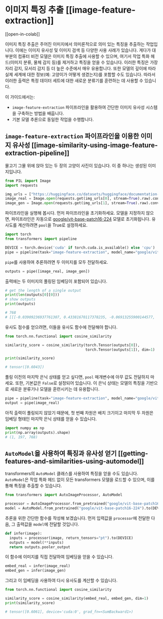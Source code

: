 <!--Copyright 2024 The HuggingFace Team. All rights reserved.

Licensed under the Apache License, Version 2.0 (the "License"); you may not use this file except in compliance with
the License. You may obtain a copy of the License at

http://www.apache.org/licenses/LICENSE-2.0

Unless required by applicable law or agreed to in writing, software distributed under the License is distributed on
an "AS IS" BASIS, WITHOUT WARRANTIES OR CONDITIONS OF ANY KIND, either express or implied. See the License for the
specific language governing permissions and limitations under the License.

⚠️ Note that this file is in Markdown but contain specific syntax for our doc-builder (similar to MDX) that may not be
rendered properly in your Markdown viewer.

-->

# 이미지 특징 추출 [[image-feature-extraction]]

[[open-in-colab]]

이미지 특징 추출은 주어진 이미지에서 의미론적으로 의미 있는 특징을 추출하는 작업입니다. 이에는 이미지 유사성 및 이미지 검색 등 다양한 사용 사례가 있습니다. 게다가 대부분의 컴퓨터 비전 모델은 이미지 특징 추출에 사용할 수 있으며, 여기서 작업 특화 헤드(이미지 분류, 물체 감지 등)를 제거하고 특징을 얻을 수 있습니다. 이러한 특징은 가장자리 감지, 모서리 감지 등 더 높은 수준에서 매우 유용합니다. 또한 모델의 깊이에 따라 실제 세계에 대한 정보(예: 고양이가 어떻게 생겼는지)를 포함할 수도 있습니다. 따라서 이러한 출력은 특정 데이터 세트에 대한 새로운 분류기를 훈련하는 데 사용할 수 있습니다.

이 가이드에서는:

- `image-feature-extraction` 파이프라인을 활용하여 간단한 이미지 유사성 시스템을 구축하는 방법을 배웁니다.
- 기본 모델 추론으로 동일한 작업을 수행합니다.

## `image-feature-extraction` 파이프라인을 이용한 이미지 유사성 [[image-similarity-using-image-feature-extraction-pipeline]]

물고기 그물 위에 앉아 있는 두 장의 고양이 사진이 있습니다. 이 중 하나는 생성된 이미지입니다.

```python
from PIL import Image
import requests

img_urls = ["https://huggingface.co/datasets/huggingface/documentation-images/resolve/main/cats.png", "https://huggingface.co/datasets/huggingface/documentation-images/resolve/main/cats.jpeg"]
image_real = Image.open(requests.get(img_urls[0], stream=True).raw).convert("RGB")
image_gen = Image.open(requests.get(img_urls[1], stream=True).raw).convert("RGB")
```

파이프라인을 실행해 봅시다. 먼저 파이프라인을 초기화하세요. 모델을 지정하지 않으면, 파이프라인은 자동으로 [google/vit-base-patch16-224](google/vit-base-patch16-224) 모델로 초기화됩니다. 유사도를 계산하려면 `pool`을 True로 설정하세요. 


```python
import torch
from transformers import pipeline

DEVICE = torch.device('cuda' if torch.cuda.is_available() else 'cpu')
pipe = pipeline(task="image-feature-extraction", model_name="google/vit-base-patch16-384", device=DEVICE, pool=True)
```

`pipe`를 사용하여 추론하려면 두 이미지를 모두 전달하세요.

```python
outputs = pipe([image_real, image_gen])
```

출력에는 두 이미지의 풀링된 임베딩이 포함되어 있습니다.

```python
# get the length of a single output
print(len(outputs[0][0]))
# show outputs
print(outputs)

# 768
# [[[-0.03909236937761307, 0.43381670117378235, -0.06913255900144577,
```

유사도 점수를 얻으려면, 이들을 유사도 함수에 전달해야 합니다.

```python
from torch.nn.functional import cosine_similarity

similarity_score = cosine_similarity(torch.Tensor(outputs[0]),
                                     torch.Tensor(outputs[1]), dim=1)

print(similarity_score)

# tensor([0.6043])
```

풀링 이전의 마지막 은닉 상태를 얻고 싶다면, `pool` 매개변수에 아무 값도 전달하지 마세요. 또한, 기본값은 `False`로 설정되어 있습니다. 이 은닉 상태는 모델의 특징을 기반으로 새로운 분류기나 모델을 훈련시키는 데 유용합니다.

```python
pipe = pipeline(task="image-feature-extraction", model_name="google/vit-base-patch16-224", device=DEVICE)
output = pipe(image_real)
```

아직 출력이 풀링되지 않았기 때문에, 첫 번째 차원은 배치 크기이고 마지막 두 차원은 임베딩 형태인 마지막 은닉 상태를 얻을 수 있습니다.

```python
import numpy as np
print(np.array(outputs).shape)
# (1, 197, 768)
```

## `AutoModel`을 사용하여 특징과 유사성 얻기 [[getting-features-and-similarities-using-automodel]]

transformers의 `AutoModel` 클래스를 사용하여 특징을 얻을 수도 있습니다. `AutoModel`은 작업 특화 헤드 없이 모든 transformers 모델을 로드할 수 있으며, 이를 통해 특징을 추출할 수 있습니다.

```python
from transformers import AutoImageProcessor, AutoModel

processor = AutoImageProcessor.from_pretrained("google/vit-base-patch16-224")
model = AutoModel.from_pretrained("google/vit-base-patch16-224").to(DEVICE)
```

추론을 위한 간단한 함수를 작성해 보겠습니다. 먼저 입력값을 `processor`에 전달한 다음, 그 출력값을 `model`에 전달할 것입니다.

```python
def infer(image):
  inputs = processor(image, return_tensors="pt").to(DEVICE)
  outputs = model(**inputs)
  return outputs.pooler_output
```

이 함수에 이미지를 직접 전달하여 임베딩을 얻을 수 있습니다.

```python
embed_real = infer(image_real)
embed_gen = infer(image_gen)
```

그리고 이 임베딩을 사용하여 다시 유사도를 계산할 수 있습니다.

```python
from torch.nn.functional import cosine_similarity

similarity_score = cosine_similarity(embed_real, embed_gen, dim=1)
print(similarity_score)

# tensor([0.6061], device='cuda:0', grad_fn=<SumBackward1>)
```